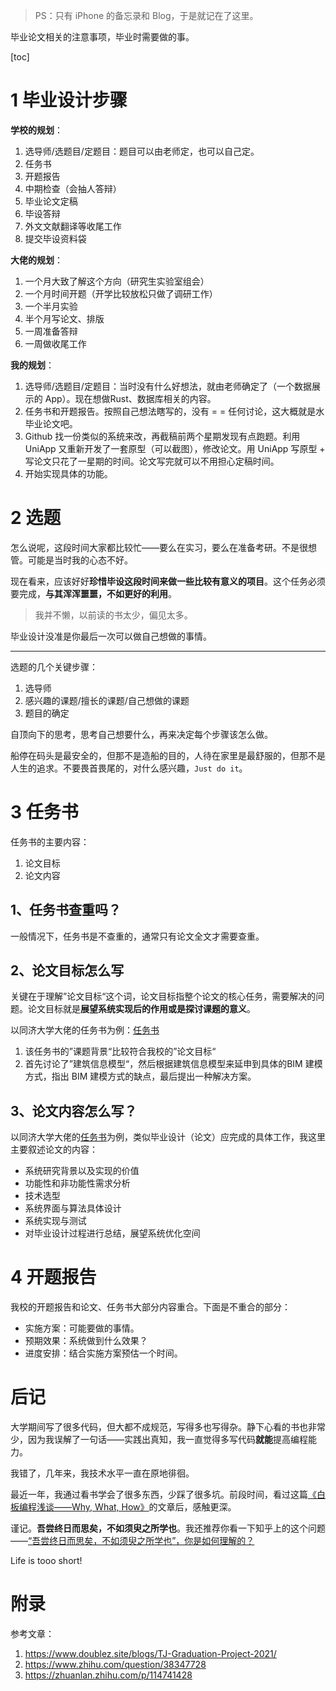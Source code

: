 > PS：只有 iPhone 的备忘录和 Blog，于是就记在了这里。

毕业论文相关的注意事项，毕业时需要做的事。

[toc]

# 1 毕业设计步骤

**学校的规划**：
1. 选导师/选题目/定题目：题目可以由老师定，也可以自己定。
2. 任务书
3. 开题报告
4. 中期检查（会抽人答辩）
5. 毕业论文定稿
6. 毕设答辩
7. 外文文献翻译等收尾工作
8. 提交毕设资料袋

**大佬的规划**：
1. 一个月大致了解这个方向（研究生实验室组会）
2. 一个月时间开题（开学比较放松只做了调研工作）
3. 一个半月实验
4. 半个月写论文、排版
5. 一周准备答辩
6. 一周做收尾工作

**我的规划**：
1. 选导师/选题目/定题目：当时没有什么好想法，就由老师确定了（一个数据展示的 App）。现在想做Rust、数据库相关的内容。
2. 任务书和开题报告。按照自己想法瞎写的，没有 = = 任何讨论，这大概就是水毕业论文吧。
3. Github 找一份类似的系统来改，再截稿前两个星期发现有点跑题。利用 UniApp 又重新开发了一套原型（可以截图），修改论文。用 UniApp 写原型 + 写论文只花了一星期的时间。论文写完就可以不用担心定稿时间。
4. 开始实现具体的功能。

# 2 选题

怎么说呢，这段时间大家都比较忙——要么在实习，要么在准备考研。不是很想管。可能是当时我的心态不好。

现在看来，应该好好**珍惜毕设这段时间来做一些比较有意义的项目**。这个任务必须要完成，**与其浑浑噩噩，不如更好的利用**。
> 我并不懒，以前读的书太少，偏见太多。

毕业设计没准是你最后一次可以做自己想做的事情。

---

选题的几个关键步骤：
1. 选导师
2. 感兴趣的课题/擅长的课题/自己想做的课题
3. 题目的确定

自顶向下的思考，思考自己想要什么，再来决定每个步骤该怎么做。

船停在码头是最安全的，但那不是造船的目的，人待在家里是最舒服的，但那不是人生的追求。不要畏首畏尾的，对什么感兴趣，`Just do it`。

# 3 任务书

任务书的主要内容：
1. 论文目标
2. 论文内容

## 1、任务书查重吗？

一般情况下，任务书是不查重的，通常只有论文全文才需要查重。

## 2、论文目标怎么写

关键在于理解”论文目标“这个词，论文目标指整个论文的核心任务，需要解决的问题。论文目标就是**展望系统实现后的作用或是探讨课题的意义**。

以同济大学大佬的任务书为例：[任务书](https://github.com/doubleZ0108/TJ-Graduation-Project-2021/blob/master/archive/%E4%BB%BB%E5%8A%A1%E4%B9%A6.pdf)
1. 该任务书的”课题背景“比较符合我校的”论文目标“
2. 首先讨论了”建筑信息模型“，然后根据建筑信息模型来延申到具体的BIM 建模方式，指出 BIM 建模方式的缺点，最后提出一种解决方案。

## 3、论文内容怎么写？

以同济大学大佬的[任务书](https://github.com/doubleZ0108/TJ-Graduation-Project-2021/blob/master/archive/%E4%BB%BB%E5%8A%A1%E4%B9%A6.pdf)为例，类似毕业设计（论文）应完成的具体工作，我这里主要叙述论文的内容：
- 系统研究背景以及实现的价值
- 功能性和非功能性需求分析
- 技术选型
- 系统界面与算法具体设计
- 系统实现与测试
- 对毕业设计过程进行总结，展望系统优化空间

# 4 开题报告

我校的开题报告和论文、任务书大部分内容重合。下面是不重合的部分：
- 实施方案：可能要做的事情。
- 预期效果：系统做到什么效果？
- 进度安排：结合实施方案预估一个时间。

# 后记

大学期间写了很多代码，但大都不成规范，写得多也写得杂。静下心看的书也非常少，因为我误解了一句话——实践出真知，我一直觉得多写代码**就能**提高编程能力。

我错了，几年来，我技术水平一直在原地徘徊。

最近一年，我通过看书学会了很多东西，少踩了很多坑。前段时间，看过这篇[《白板编程浅谈——Why, What, How》](https://linux.cn/article-6357-1.html)的文章后，感触更深。

谨记。**吾尝终日而思矣，不如须臾之所学也**。我还推荐你看一下知乎上的这个问题——[“吾尝终日而思矣，不如须臾之所学也”，你是如何理解的？](https://www.zhihu.com/question/38347728)

Life is tooo short!

# 附录

参考文章：
1. https://www.doublez.site/blogs/TJ-Graduation-Project-2021/
2. https://www.zhihu.com/question/38347728
3. https://zhuanlan.zhihu.com/p/114741428
